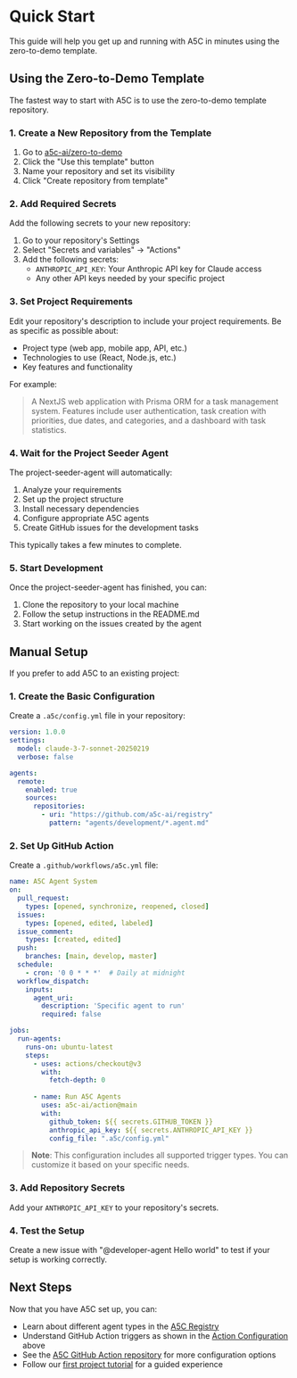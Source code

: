 # Quick Start

This guide will help you get up and running with A5C in minutes using the zero-to-demo template.

## Using the Zero-to-Demo Template

The fastest way to start with A5C is to use the zero-to-demo template repository.

### 1. Create a New Repository from the Template

1. Go to [a5c-ai/zero-to-demo](https://github.com/a5c-ai/zero-to-demo)
2. Click the "Use this template" button
3. Name your repository and set its visibility
4. Click "Create repository from template"

### 2. Add Required Secrets

Add the following secrets to your new repository:

1. Go to your repository's Settings
2. Select "Secrets and variables" → "Actions"
3. Add the following secrets:
   - `ANTHROPIC_API_KEY`: Your Anthropic API key for Claude access
   - Any other API keys needed by your specific project

### 3. Set Project Requirements

Edit your repository's description to include your project requirements. Be as specific as possible about:

- Project type (web app, mobile app, API, etc.)
- Technologies to use (React, Node.js, etc.)
- Key features and functionality

For example:
> A NextJS web application with Prisma ORM for a task management system. Features include user authentication, task creation with priorities, due dates, and categories, and a dashboard with task statistics.

### 4. Wait for the Project Seeder Agent

The project-seeder-agent will automatically:

1. Analyze your requirements
2. Set up the project structure
3. Install necessary dependencies
4. Configure appropriate A5C agents
5. Create GitHub issues for the development tasks

This typically takes a few minutes to complete.

### 5. Start Development

Once the project-seeder-agent has finished, you can:

1. Clone the repository to your local machine
2. Follow the setup instructions in the README.md
3. Start working on the issues created by the agent

## Manual Setup

If you prefer to add A5C to an existing project:

### 1. Create the Basic Configuration

Create a `.a5c/config.yml` file in your repository:

```yaml
version: 1.0.0
settings:
  model: claude-3-7-sonnet-20250219
  verbose: false

agents:
  remote:
    enabled: true
    sources:
      repositories:
        - uri: "https://github.com/a5c-ai/registry"
          pattern: "agents/development/*.agent.md"
```

### 2. Set Up GitHub Action

Create a `.github/workflows/a5c.yml` file:

```yaml
name: A5C Agent System
on:
  pull_request:
    types: [opened, synchronize, reopened, closed]
  issues:
    types: [opened, edited, labeled]
  issue_comment:
    types: [created, edited]
  push:
    branches: [main, develop, master]
  schedule:
    - cron: '0 0 * * *'  # Daily at midnight
  workflow_dispatch:
    inputs:
      agent_uri:
        description: 'Specific agent to run'
        required: false

jobs:
  run-agents:
    runs-on: ubuntu-latest
    steps:
      - uses: actions/checkout@v3
        with:
          fetch-depth: 0
      
      - name: Run A5C Agents
        uses: a5c-ai/action@main
        with:
          github_token: ${{ secrets.GITHUB_TOKEN }}
          anthropic_api_key: ${{ secrets.ANTHROPIC_API_KEY }}
          config_file: ".a5c/config.yml"
```

> **Note**: This configuration includes all supported trigger types. You can customize it based on your specific needs.

### 3. Add Repository Secrets

Add your `ANTHROPIC_API_KEY` to your repository's secrets.

### 4. Test the Setup

Create a new issue with "@developer-agent Hello world" to test if your setup is working correctly.

## Next Steps

Now that you have A5C set up, you can:

- Learn about different agent types in the [A5C Registry](https://github.com/a5c-ai/registry)
- Understand GitHub Action triggers as shown in the [Action Configuration](#2-set-up-github-action) above
- See the [A5C GitHub Action repository](https://github.com/a5c-ai/action) for more configuration options
- Follow our [first project tutorial](first-project.md) for a guided experience